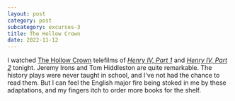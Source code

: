 ```yaml
---
layout: post
category: post
subcategory: excurses-3
title: The Hollow Crown
date: 2022-11-12
---
```


I watched [The Hollow Crown](https://en.wikipedia.org/wiki/The_Hollow_Crown_(TV_series)) telefilms of [*Henry IV, Part 1*](https://www.imdb.com/title/tt2120771/?ref_=ttep_ep2) and [*Henry IV, Part 2*](https://www.imdb.com/title/tt2120772/?ref_=ttep_ep3) tonight. Jeremy Irons and Tom Hiddleston are quite remarkable. The history plays were never taught in school, and I've not had the chance to read them. But I can feel the English major fire being stoked in me by these adaptations, and my fingers itch to order more books for the shelf.

